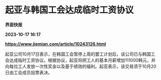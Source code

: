 # 起亚与韩国工会达成临时工资协议
**界面快报**

**2023-10-17 16:17**

**https://www.jiemian.com/article/10243126.html**

起亚公司10月17日表示，在韩国工会暂停上周的罢工计划后，该公司已与韩国工会达成临时工资协议。根据协议，起亚将把工人的基本月薪增加111000韩元，并向每位工人发放一次性奖金以及基于绩效的福利。起亚表示，该交易须于10月20日由工会成员投票表决。
